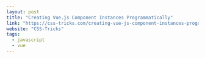 ```yaml
---
layout: post
title: "Creating Vue.js Component Instances Programmatically"
link: "https://css-tricks.com/creating-vue-js-component-instances-programmatically/"
website: "CSS-Tricks"
tags:
  - javascript
  - vue
---
```

